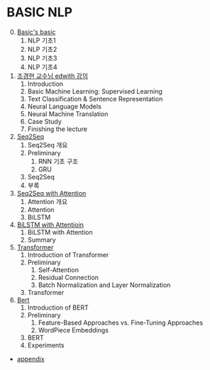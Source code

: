 # BASIC NLP

0. [Basic's basic](https://github.com/KhelKim/basic-nlp/tree/master/basic)
   1. NLP 기초1
   2. NLP 기초2
   3. NLP 기초3
   4. NLP 기초4
1. [조경현 교수님 edwith 강의](https://github.com/KhelKim/basic-nlp/tree/master/edwith)
   1. Introduction
   2. Basic Machine Learning: Supervised Learning
   3. Text Classification & Sentence Representation
   4. Neural Language Models
   5. Neural Machine Translation
   6. Case Study
   7. Finishing the lecture
2. [Seq2Seq](https://github.com/KhelKim/basic-nlp/tree/master/seq2seq)
   1. Seq2Seq 개요
   2. Preliminary
      1. RNN 기초 구조
      2. GRU
   3. Seq2Seq
   4. 부록
3. [Seq2Seq with Attention](https://github.com/KhelKim/basic-nlp/tree/master/seq2seq_with_attention)
   1. Attention 개요
   2. Attention
   3. BiLSTM
4. [BiLSTM with Attentioin](https://github.com/KhelKim/basic-nlp/tree/master/BiLSTM_with_attention)
   1. BiLSTM with Attention
   2. Summary
5. [Transformer](https://github.com/KhelKim/basic-nlp/tree/master/transformer)
   1. Introduction of Transformer
   2. Preliminary
      1. Self-Attention
      2. Residual Connection
      3. Batch Normalization and Layer Normalization
   3. Transformer
6. [Bert](https://github.com/KhelKim/basic-nlp/tree/master/bert)
   1. Introduction of BERT
   2. Preliminary
      1. Feature-Based Approaches vs. Fine-Tuning Approaches
      2. WordPiece Embeddings
   3. BERT
   4. Experiments

- [appendix](https://github.com/KhelKim/basic-nlp/tree/master/appendix)